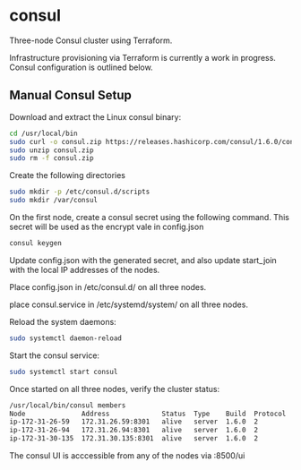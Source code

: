 # consul
Three-node Consul cluster using Terraform.

Infrastructure provisioning via Terraform is currently a work in progress. Consul configuration is outlined below.

## Manual Consul Setup

Download and extract the Linux consul binary:
```bash
cd /usr/local/bin
sudo curl -o consul.zip https://releases.hashicorp.com/consul/1.6.0/consul_1.6.0_linux_amd64.zip
sudo unzip consul.zip
sudo rm -f consul.zip
```
Create the following directories

```bash
sudo mkdir -p /etc/consul.d/scripts
sudo mkdir /var/consul
```

On the first node, create a consul secret using the following command. This secret will be used as the encrypt vale in config.json

```bash
consul keygen
```

Update config.json with the generated secret, and also update start_join with the local IP addresses of the nodes.

Place config.json in /etc/consul.d/ on all three nodes.

place consul.service in /etc/systemd/system/ on all three nodes.

Reload the system daemons:
```bash
sudo systemctl daemon-reload
```

Start the consul service:
```bash
sudo systemctl start consul
```

Once started on all three nodes, verify the cluster status:
```bash
/usr/local/bin/consul members
Node              Address             Status  Type    Build  Protocol  DC          Segment
ip-172-31-26-59   172.31.26.59:8301   alive   server  1.6.0  2         us-central  <all>
ip-172-31-26-94   172.31.26.94:8301   alive   server  1.6.0  2         us-central  <all>
ip-172-31-30-135  172.31.30.135:8301  alive   server  1.6.0  2         us-central  <all>
```

The consul UI is acccessible from any of the nodes via :8500/ui
